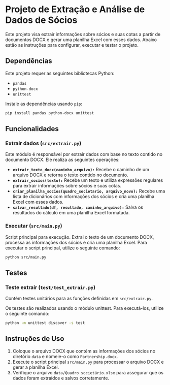 # Projeto de Extração e Análise de Dados de Sócios

Este projeto visa extrair informações sobre sócios e suas cotas a partir de documentos DOCX e gerar uma planilha Excel com esses dados. Abaixo estão as instruções para configurar, executar e testar o projeto.

## Dependências

Este projeto requer as seguintes bibliotecas Python:

- `pandas`
- `python-docx`
- `unittest`

Instale as dependências usando `pip`:

```bash
pip install pandas python-docx unittest
```

## Funcionalidades

### Extrair dados (`src/extrair.py`)

Este módulo é responsável por extrair dados com base no texto contido no documento DOCX. Ele realiza as seguintes operações:

- **`extrair_texto_docx(caminho_arquivo):`** Recebe o caminho de um arquivo DOCX e retorna o texto contido no documento.
- **`extrair_socios(texto):`** Recebe um texto e utiliza expressões regulares para extrair informações sobre sócios e suas cotas.
- **`criar_planilha_socios(quadro_societario, arquivo_novo):`** Recebe uma lista de dicionários com informações dos sócios e cria uma planilha Excel com esses dados.
- **`salvar_resultado(df, resultado, caminho_arquivo):`** Salva os resultados do cálculo em uma planilha Excel formatada.

### Executar (`src/main.py`)

Script principal para execução. Extrai o texto de um documento DOCX, processa as informações dos sócios e cria uma planilha Excel.
Para executar o script principal, utilize o seguinte comando:

```bash
python src/main.py
```

## Testes

### Teste extrair (`test/test_extrair.py`)

Contém testes unitários para as funções definidas em `src/extrair.py`.

Os testes são realizados usando o módulo unittest. Para executá-los, utilize o seguinte comando:

```bash
python -m unittest discover -s test
```

## Instruções de Uso

1. Coloque o arquivo DOCX que contém as informações dos sócios no diretório `data` e nomeie-o como `Partnership.docx`.
2. Execute o script principal `src/main.py` para processar o arquivo DOCX e gerar a planilha Excel.
3. Verifique o arquivo `data/Quadro societário.xlsx` para assegurar que os dados foram extraídos e salvos corretamente.
